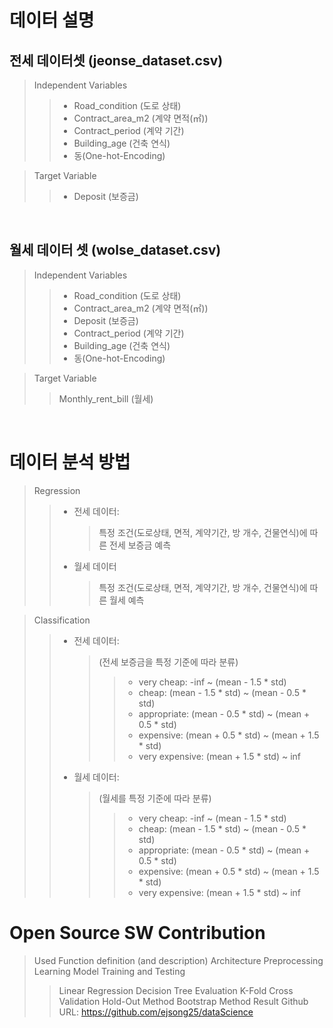 데이터 설명
===============

전세 데이터셋 (jeonse_dataset.csv)
----------------
> Independent Variables
>   > * Road_condition (도로 상태)
>   > * Contract_area_m2 (계약 면적(㎡))
>   > * Contract_period (계약 기간)
>   > * Building_age (건축 연식)
>   > * 동(One-hot-Encoding)

> Target Variable
>   > * Deposit (보증금)

<br/>

월세 데이터 셋 (wolse_dataset.csv)
----------------
> Independent Variables
>   > * Road_condition (도로 상태)
>   > * Contract_area_m2 (계약 면적(㎡))
>   > * Deposit (보증금)
>   > * Contract_period (계약 기간)
>   > * Building_age (건축 연식)
>   > * 동(One-hot-Encoding)

> Target Variable
>   > Monthly_rent_bill (월세)

<br/>

데이터 분석 방법
===============
> Regression
>   > * 전세 데이터: 
>   >   > 특정 조건(도로상태, 면적, 계약기간, 방 개수, 건물연식)에 따른 전세 보증금 예측
>   > * 월세 데이터
>   >   > 특정 조건(도로상태, 면적, 계약기간, 방 개수, 건물연식)에 따른 월세 예측

> Classification
>   > * 전세 데이터:
>   >   > (전세 보증금을 특정 기준에 따라 분류)
>   >   >   > * very cheap: -inf ~ (mean - 1.5 * std)
>   >   >   > * cheap: (mean - 1.5 * std) ~ (mean - 0.5 * std)
>   >   >   > * appropriate: (mean - 0.5 * std) ~ (mean + 0.5 * std)
>   >   >   > * expensive: (mean + 0.5 * std) ~ (mean + 1.5 * std)
>   >   >   > * very expensive: (mean + 1.5 * std) ~ inf
>   > * 월세 데이터:
>   >   > (월세를 특정 기준에 따라 분류)
>   >   >   > * very cheap: -inf ~ (mean - 1.5 * std)
>   >   >   > * cheap: (mean - 1.5 * std) ~ (mean - 0.5 * std)
>   >   >   > * appropriate: (mean - 0.5 * std) ~ (mean + 0.5 * std)
>   >   >   > * expensive: (mean + 0.5 * std) ~ (mean + 1.5 * std)
>   >   >   > * very expensive: (mean + 1.5 * std) ~ inf

Open Source SW Contribution
===============
> Used Function definition (and description)
> Architecture
> Preprocessing
> Learning Model Training and Testing
>   > Linear Regression
>   > Decision Tree
> Evaluation
>   > K-Fold Cross Validation
>   > Hold-Out Method
>   > Bootstrap Method
> Result
> Github URL: https://github.com/ejsong25/dataScience
